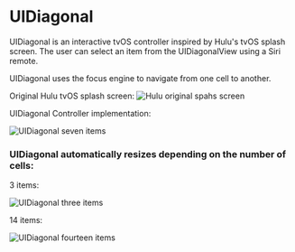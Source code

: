 # UIDiagonal
UIDiagonal is an interactive tvOS controller inspired by Hulu's tvOS splash screen. The user can select an item from the UIDiagonalView  using a Siri remote. 

UIDiagonal uses the focus engine to navigate from one cell to another. 

Original Hulu tvOS splash screen:
![Hulu original spahs screen](https://s3.amazonaws.com/moodpath/files/hulu.jpg)

UIDiagonal Controller implementation:

![UIDiagonal seven items](https://s3.amazonaws.com/moodpath/files/7.gif)

### UIDiagonal automatically resizes depending on the number of cells:

3 items:

![UIDiagonal three items](https://s3.amazonaws.com/moodpath/files/3.gif)

14 items:

![UIDiagonal fourteen items](https://s3.amazonaws.com/moodpath/files/14.gif)
